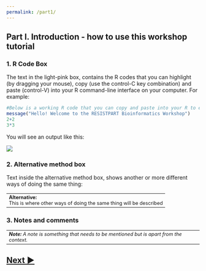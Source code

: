 ```yaml
---
permalink: /part1/
---
```


<h2 style="font-weight:bold"> Part I. Introduction - how to use this workshop tutorial</h2>

<h3 style="font-weight:bold">1. R Code Box</h3>

The text in the light-pink box, contains the R codes that you can highlight (by dragging your mouse), copy (use the control-C key combination) and paste (control-V) into your R command-line interface on your computer. For example:

``` R
#Below is a working R code that you can copy and paste into your R to execuate some R commands
message("Hello! Welcome to the RESISTPART Bioinformatics Workshop")
2+2
3*3

```

You will see an output like this:

<img src="https://i.gyazo.com/6bd1f3ce431efe865bf4e8209d2ead5a.png">

<h3 style="font-weight:bold"> 2. Alternative method box </h3>

Text inside the alternative method box, shows another or more different ways of doing the same thing:

<table class="altbg"><tr><td style="font-size:0.8em" width="100%">
<b>Alternative:</b><br>
This is where other ways of doing the same thing will be described<br>
  
</td></tr></table>

<h3 style="font-weight:bold"> 3. Notes and comments </h3>

<table  class="notebg"><tr><td style="font-size:0.8em;font-style:italic;">
  <b>Note:</b> A note is something that needs to be mentioned but is apart from the context.<br>
</td></tr></table>

## [Next ▶](/resispart/part2)

